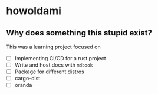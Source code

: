 # howoldami

## Why does something this stupid exist?

This was a learning project focused on

- [ ] Implementing CI/CD for a rust project
- [ ] Write and host docs with `mdbook`
- [ ] Package for different distros
- [ ] cargo-dist
- [ ] oranda
